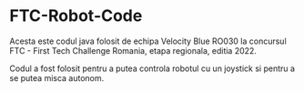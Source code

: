 # FTC-Robot-Code
Acesta este codul java folosit de echipa Velocity Blue RO030 la concursul FTC - First Tech Challenge Romania, etapa regionala, editia 2022.

Codul a fost folosit pentru a putea controla robotul cu un joystick si pentru a se putea misca autonom.
